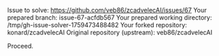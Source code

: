 Issue to solve: https://github.com/veb86/zcadvelecAI/issues/67
Your prepared branch: issue-67-acfdb567
Your prepared working directory: /tmp/gh-issue-solver-1759473488482
Your forked repository: konard/zcadvelecAI
Original repository (upstream): veb86/zcadvelecAI

Proceed.